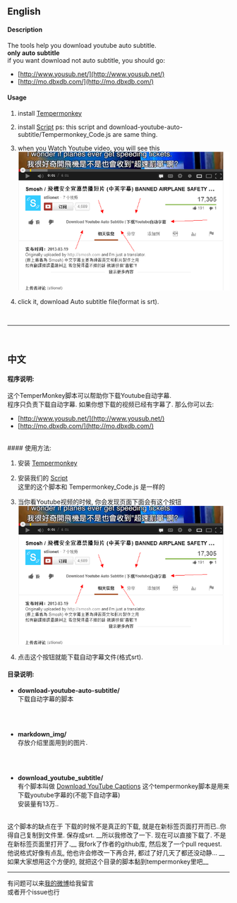 ## English


#### Description
The tools help you download youtube auto subtitle.  
__only auto subtitle__  
if you want download not auto subtitle, you should go:   

* [http://www.yousub.net/](http://www.yousub.net/)  
* [http://mo.dbxdb.com/](http://mo.dbxdb.com/)  

#### Usage

1. install [Tempermonkey](https://chrome.google.com/webstore/detail/tampermonkey/dhdgffkkebhmkfjojejmpbldmpobfkfo?utm_source=chrome-ntp-icon)

2. install [Script](http://userscripts.org/scripts/show/168581)
ps: this script and download-youtube-auto-subtitle/Tempermonkey_Code.js are same thing.

3. when you Watch Youtube video, you will see this  
![youtube-button](markdown_img/youtube-button.png)  

4. click it, download Auto subtitle file(format is srt).


<br>

---

<br>

## 中文


#### 程序说明:  

这个TemperMonkey脚本可以帮助你下载Youtube自动字幕.  
程序只负责下载自动字幕. 如果你想下载的视频已经有字幕了. 那么你可以去:  

* [http://www.yousub.net/](http://www.yousub.net/)
* [http://mo.dbxdb.com/](http://mo.dbxdb.com/)


<br>
#### 使用方法:


1. 安装 [Tempermonkey](https://chrome.google.com/webstore/detail/tampermonkey/dhdgffkkebhmkfjojejmpbldmpobfkfo?utm_source=chrome-ntp-icon)  

2. 安装我们的 [Script](http://userscripts.org/scripts/show/168581)  
这里的这个脚本和 Tempermonkey_Code.js 是一样的  

3. 当你看Youtube视频的时候, 你会发现页面下面会有这个按钮  
![youtube-button](markdown_img/youtube-button.png)  

4. 点击这个按钮就能下载自动字幕文件(格式srt).




#### 目录说明:


* __download-youtube-auto-subtitle/__  
下载自动字幕的脚本   

<br><br>

* __markdown_img/__  
存放介绍里面用到的图片.

<br><br>

* __download_youtube_subtitle/__  
有个脚本叫做 [Download YouTube Captions](http://userscripts.org/scripts/show/50003)
这个tempermonkey脚本是用来下载youtube字幕的(不能下自动字幕)  
安装量有13万..  

<br>
这个脚本的缺点在于  
下载的时候不是真正的下载, 就是在新标签页面打开而已..你得自己复制到文件里. 保存成srt.   
__所以我修改了一下. 现在可以直接下载了. 不是在新标签页面里打开了.__  
我fork了作者的github库, 然后发了一个pull request.
他说格式好像有点乱, 他也许会修改一下再合并, 都过了好几天了都还没动静...
__如果大家想用这个方便的, 就把这个目录的脚本黏到tempermonkey里吧__


---


有问题可以来[我的微博]()给我留言  
或者开个issue也行  